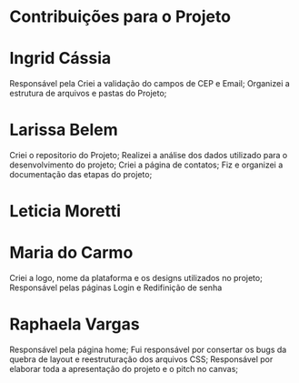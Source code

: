 # Contribuições para o Projeto

# Ingrid Cássia

Responsável pela 
Criei a validação do campos de CEP e Email;
Organizei a estrutura de arquivos e pastas do Projeto;

# Larissa Belem

Criei o repositorio do Projeto;
Realizei a análise dos dados utilizado para o desenvolvimento do projeto;
Criei a página de contatos;
Fiz e organizei a documentação das etapas do projeto;

# Leticia Moretti




# Maria do Carmo

Criei a logo, nome da plataforma e os designs utilizados no projeto;
Responsável pelas páginas Login e Redifinição de senha

# Raphaela Vargas

Responsável pela página home;
Fui responsável por consertar os bugs da quebra de layout e reestruturação dos arquivos CSS;
Responsável por elaborar toda a apresentação do projeto e o pitch no canvas;

